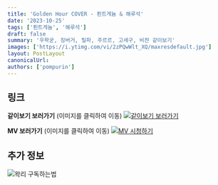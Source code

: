 ```yaml
---
title: 'Golden Hour COVER - 뢴트게늄 & 해루석'
date: '2023-10-25'
tags: ['뢴트게늄', '해루석']
draft: false
summary: '우왁굳, 징버거, 릴파, 주르르, 고세구, 비챤 같이보기'
images: ['https://i.ytimg.com/vi/2zPQwWlt_XQ/maxresdefault.jpg']
layout: PostLayout
canonicalUrl:
authors: ['pompurin']
---
```


## 링크

**같이보기 보러가기** (이미지를 클릭하여 이동)
[![같이보기 보러가기](https://cdn.discordapp.com/attachments/1136601898116464710/1211650793904807976/logo.png?ex=65eef8bc&is=65dc83bc&hm=95dc0e08c1f43025dd60def429896697b3787a9f923593eb50b24e9fb6280361&)](https://cafe.naver.com/steamindiegame/13450700)

**MV 보러가기** (이미지를 클릭하여 이동)
[![MV 시청하기](https://i.ytimg.com/vi/2zPQwWlt_XQ/maxresdefault.jpg)](https://www.youtube.com/watch?v=2zPQwWlt_XQ)

## 추가 정보

![왁리 구독하는법](https://cdn.discordapp.com/attachments/1136601898116464710/1137049857136267374/--2cut.gif)
